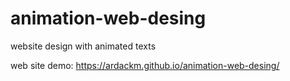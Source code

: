 # animation-web-desing
website design with animated texts

web site demo: https://ardackm.github.io/animation-web-desing/
